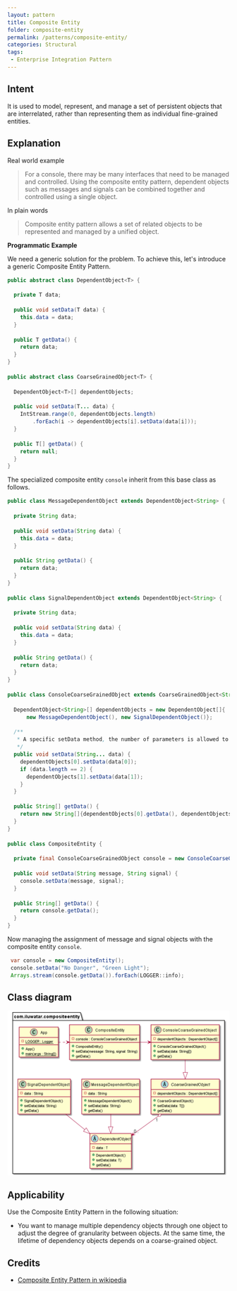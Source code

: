 ```yaml
---
layout: pattern
title: Composite Entity
folder: composite-entity
permalink: /patterns/composite-entity/
categories: Structural
tags:
 - Enterprise Integration Pattern
---
```


## Intent

It is used to model, represent, and manage a set of persistent objects that are interrelated, rather than representing them as individual fine-grained entities. 

## Explanation

Real world example

> For a console, there may be many interfaces that need to be managed and controlled. Using the composite entity pattern, dependent objects such as messages and signals can be combined together and controlled using a single object.

In plain words

> Composite entity pattern allows a set of related objects to be represented and managed by a unified object.

**Programmatic Example**

We need a generic solution for the problem. To achieve this, let's introduce a generic 
Composite Entity Pattern.

```java
public abstract class DependentObject<T> {

  private T data;

  public void setData(T data) {
    this.data = data;
  }

  public T getData() {
    return data;
  }
}

public abstract class CoarseGrainedObject<T> {

  DependentObject<T>[] dependentObjects;

  public void setData(T... data) {
    IntStream.range(0, dependentObjects.length)
        .forEach(i -> dependentObjects[i].setData(data[i]));
  }

  public T[] getData() {
    return null;
  }
}

```

The specialized composite entity `console` inherit from this base class as follows.

```java
public class MessageDependentObject extends DependentObject<String> {

  private String data;

  public void setData(String data) {
    this.data = data;
  }

  public String getData() {
    return data;
  }
}

public class SignalDependentObject extends DependentObject<String> {

  private String data;

  public void setData(String data) {
    this.data = data;
  }

  public String getData() {
    return data;
  }
}

public class ConsoleCoarseGrainedObject extends CoarseGrainedObject<String> {

  DependentObject<String>[] dependentObjects = new DependentObject[]{
      new MessageDependentObject(), new SignalDependentObject()};

  /**
   * A specific setData method, the number of parameters is allowed to be one or two.
   */
  public void setData(String... data) {
    dependentObjects[0].setData(data[0]);
    if (data.length == 2) {
      dependentObjects[1].setData(data[1]);
    }
  }

  public String[] getData() {
    return new String[]{dependentObjects[0].getData(), dependentObjects[1].getData()};
  }
}

public class CompositeEntity {

  private final ConsoleCoarseGrainedObject console = new ConsoleCoarseGrainedObject();

  public void setData(String message, String signal) {
    console.setData(message, signal);
  }

  public String[] getData() {
    return console.getData();
  }
}
```

Now managing the assignment of message and signal objects with the composite entity `console`.

```java
 var console = new CompositeEntity();
 console.setData("No Danger", "Green Light");
 Arrays.stream(console.getData()).forEach(LOGGER::info);
```

## Class diagram

![alt text](./etc/composite_entity.urm.png "Composite Entity Pattern")

## Applicability

Use the Composite Entity Pattern in the following situation:

* You want to manage multiple dependency objects through one object to adjust the degree of granularity between objects. At the same time, the lifetime of dependency objects depends on a coarse-grained object.
## Credits

* [Composite Entity Pattern in wikipedia](https://en.wikipedia.org/wiki/Composite_entity_pattern)
